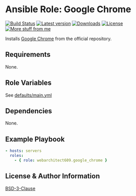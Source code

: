 Ansible Role: Google Chrome
===========================

[![Build Status](https://github.com/webarchitect609/ansible-role-google-chrome/actions/workflows/build.yml/badge.svg)](https://github.com/webarchitect609/ansible-role-google-chrome/actions/workflows/build.yml)
[![Latest version](https://img.shields.io/github/v/tag/webarchitect609/ansible-role-google-chrome?sort=semver)](https://github.com/webarchitect609/ansible-role-google-chrome/releases)
[![Downloads](https://img.shields.io/ansible/role/d/30616)](https://galaxy.ansible.com/ui/standalone/roles/webarchitect609/google_chrome/)
[![License](https://img.shields.io/github/license/webarchitect609/ansible-role-google-chrome)](LICENSE.md)
[![More stuff from me](https://img.shields.io/badge/galaxy-webarchitect609-000)](https://galaxy.ansible.com/ui/standalone/namespaces/7493/)

Installs [Google Chrome](https://www.google.ru/intl/en/chrome/) from the official repository.

Requirements
------------

None.

Role Variables
--------------

See [defaults/main.yml](defaults/main.yml)

Dependencies
------------

None.

Example Playbook
----------------

```yaml
- hosts: servers
  roles:
    - { role: webarchitect609.google_chrome }
```

License & Author Information
----------------------------

[BSD-3-Clause](LICENSE.md)
